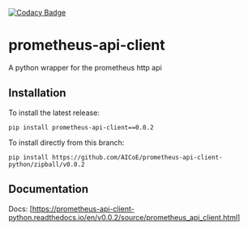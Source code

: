 [![Codacy Badge](https://api.codacy.com/project/badge/Grade/4f6e655e936c4d54b838317bc4414017)](https://www.codacy.com/app/4n4nd/prometheus-connect?utm_source=github.com&amp;utm_medium=referral&amp;utm_content=4n4nd/prometheus-connect&amp;utm_campaign=Badge_Grade)
# prometheus-api-client

A python wrapper for the prometheus http api

## Installation
To install the latest release: 

`pip install prometheus-api-client==0.0.2`

To install directly from this branch:

`pip install https://github.com/AICoE/prometheus-api-client-python/zipball/v0.0.2`

## Documentation

Docs: [https://prometheus-api-client-python.readthedocs.io/en/v0.0.2/source/prometheus_api_client.html]
